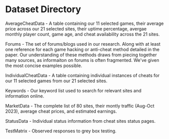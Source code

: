 # Dataset Directory
AverageCheatData - A table containing our 11 selected games, their average price across our 21 selected sites, their uptime percentage, avergae monthly player count, game age, and cheat availability across the 21 sites. 

Forums - The set of forums/blogs used in our research. Along with at least one reference for each game hacking or anti-cheat method detailed in the paper. Our understanding of these methods draws from piecing together many sources, as informaiton on forums is often fragmented. We've given the most concise examples possible. 

IndividualCheatData - A table containing individual instances of cheats for our 11 selected games from our 21 selected sites. 

Keywords - Our keyword list used to search for relevant sites and information online. 

MarketData - The complete list of 80 sites, their montly traffic (Aug-Oct 2023), average cheat prices, and estimated earnings. 

StatusData - Individual status information from cheat sites status pages.

TestMatrix - Observed responses to grey box testing. 

